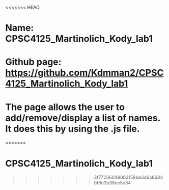 <<<<<<< HEAD
# Name: CPSC4125_Martinolich_Kody_lab1
# Github page: https://github.com/Kdmman2/CPSC4125_Martinolich_Kody_lab1
# The page allows the user to add/remove/display a list of names. It does this by using the .js file.
=======
# CPSC4125_Martinolich_Kody_lab1
>>>>>>> 3f77236049083158be3d6a86840f6e3b38ee5e34
